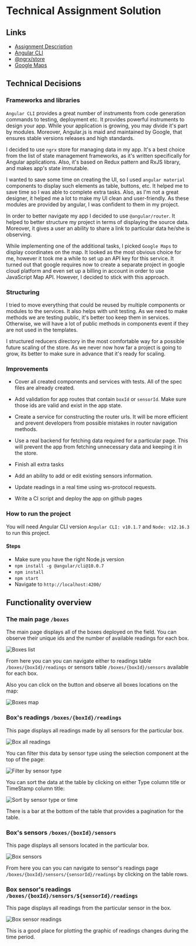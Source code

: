 # Technical Assignment Solution

## Links

- [Assignment Description](https://bitbucket.org/sensatmapp/angular-take-home-test-1/src/master/README.md)
- [Angular CLI](https://github.com/angular/angular-cli/blob/master/README.md)
- [@ngrx/store](https://ngrx.io/guide/store)
- [Google Maps](https://developers.google.com/maps/documentation)

## Technical Decisions

### Frameworks and libraries

`Angular CLI` provides a great number of instruments from code generation commands to testing, deployment etc. It provides powerful instruments to design your app. While your application is growing, you may divide it's part by modules. Moreover, Angular.js is maid and maintained by Google, that ensures stable versions releases and high standards.

I decided to use `ngrx` store for managing data in my app. It's a best choice from the list of state management frameworks, as it's written specifically for Angular applications. Also, it's based on Redux pattern and RxJS library, and makes app's state immutable.

I wanted to save some time on creating the UI, so I used `angular material` components to display such elements as table, buttons, etc. It helped me to save time so I was able to complete extra tasks. Also, as I'm not a great designer, it helped me a lot to make my UI clean and user-friendly. As these modules are provided by angular, I was confident to them in my project.

In order to better navigate my app I decided to use `@angular/router`. It helped to better structure my project in terms of displaying the source data. Moreover, it gives a user an ability to share a link to particular data he/she is observing.

While implementing one of the additional tasks, I picked `Google Maps` to display coordinates on the map. It looked as the most obvious choice for me, however it took me a while to set up an API key for this service. It turned out that google requires now to create a separate project in google cloud platform and even set up a billing in account in order to use JavaScript Map API. However, I decided to stick with this approach.

### Structuring

I tried to move everything that could be reused by multiple components or modules to the services. It also helps with unit testing. As we need to make methods we are testing public, it's better too keep them in services. Otherwise, we will have a lot of public methods in components event if they are not used in the templates.

I structured reducers directory in the most comfortable way for a possible future scaling of the store. As we never now how far a project is going to grow, its better to make sure in advance that it's ready for scaling.

### Improvements

- Cover all created components and services with tests. All of the spec files are already created.

- Add validation for app routes that contain `boxId` or `sensorId`. Make sure those ids are valid and exist in the app state.

- Create a service for constructing the router urls. It will be more efficient and prevent developers from possible mistakes in router navigation methods.

- Use a real backend for fetching data required for a particular page. This will prevent the app from fetching unnecessary data and keeping it in the store.

- Finish all extra tasks

- Add an ability to add or edit existing sensors information.

- Update readings in a real time using ws-protocol requests.

- Write a CI script and deploy the app on github pages

### How to run the project

You will need Angular CLI version `Angular CLI: v10.1.7` and `Node: v12.16.3` to run this project.

#### Steps

- Make sure you have the right Node.js version
- `npm install -g @angular/cli@10.0.7`
- `npm install`
- `npm start`
- Navigate to `http://localhost:4200/`

## Functionality overview

### The main page `/boxes`

The main page displays all of the boxes deployed on the field. You can observe their unique ids and the number of available readings for each box.

![Boxes list](https://github.com/ndkrikun/sensor-monitoring/blob/master/docs/images/boxes-list.png?raw=true)

From here you can you can navigate either to readings table `/boxes/{boxId}/readings` or sensors table `/boxes/{boxId}/sensors` available for each box.

Also you can click on the button and observe all boxes locations on the map:

![Boxes map](https://github.com/ndkrikun/sensor-monitoring/blob/master/docs/images/boxes-map.png?raw=true)

### Box's readings `/boxes/{boxId}/readings`

This page displays all readings made by all sensors for the particular box.

![Box all readings](https://github.com/ndkrikun/sensor-monitoring/blob/master/docs/images/box-all-readings.png?raw=true)

You can filter this data by sensor type using the selection component at the top of the page:

![Filter by sensor type](https://github.com/ndkrikun/sensor-monitoring/blob/master/docs/images/sensor-type-filter.png?raw=true)

You can sort the data at the table by clicking on either Type column title or TimeStamp column title:

![Sort by sensor type or time](https://github.com/ndkrikun/sensor-monitoring/blob/master/docs/images/sort-by-type-or-time.png?raw=true)

There is a bar at the bottom of the table that provides a pagination for the table.

### Box's sensors `/boxes/{boxId}/sensors`

This page displays all sensors located in the particular box.

![Box sensors](https://github.com/ndkrikun/sensor-monitoring/blob/master/docs/images/box-sensors.png?raw=true)

From here you can you can navigate to sensor's readings page `/boxes/{boxId}/sensors/{sensorId}/readings` by clicking on the table rows.

### Box sensor's readings `/boxes/{boxId}/sensors/${sensorId}/readings`

This page displays all readings from the particular sensor in the box.

![Box sensor readings](https://github.com/ndkrikun/sensor-monitoring/blob/master/docs/images/box-sensor-readings.png?raw=true)

This is a good place for plotting the graphic of readings changes during the time period.
